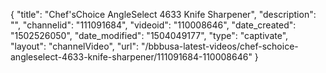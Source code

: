 {
    "title": "Chef'sChoice AngleSelect 4633 Knife Sharpener",
    "description": "",
    "channelid": "111091684",
    "videoid": "110008646",
    "date_created": "1502526050",
    "date_modified": "1504049177",
    "type": "captivate",
    "layout": "channelVideo",
    "url": "\/bbbusa-latest-videos\/chef-schoice-angleselect-4633-knife-sharpener\/111091684-110008646"
}